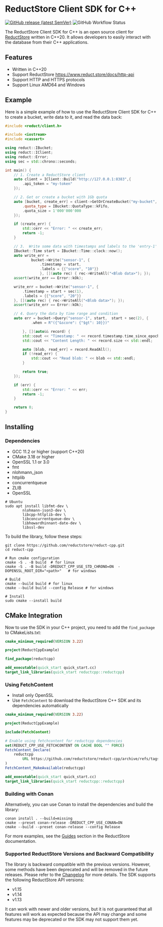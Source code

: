 # ReductStore Client SDK for C++

[![GitHub release (latest SemVer)](https://img.shields.io/github/v/release/reductstore/reduct-cpp)]()
![GitHub Workflow Status](https://img.shields.io/github/actions/workflow/status/reductstore/reduct-cpp/ci.yml?branch=main)

The ReductStore Client SDK for C++ is an open source client for [ReductStore](https://www.reduct.store) written
in C++20. It allows developers to easily interact with the database from their C++ applications.

## Features

* Written in C++20
* Support ReductStore https://www.reduct.store/docs/http-api
* Support HTTP and HTTPS protocols
* Support Linux AMD64 and Windows

## Example

Here is a simple example of how to use the ReductStore Client SDK for C++ to create a bucket, write data to it, and
read the data back:

```cpp
#include <reduct/client.h>

#include <iostream>
#include <cassert>

using reduct::IBucket;
using reduct::IClient;
using reduct::Error;
using sec = std::chrono::seconds;

int main() {
    // 1. Create a ReductStore client
    auto client = IClient::Build("http://127.0.0.1:8383",{
        .api_token = "my-token"
    });

    // 2. Get or create a bucket with 1Gb quota
    auto [bucket, create_err] = client->GetOrCreateBucket("my-bucket", {
        .quota_type = IBucket::QuotaType::kFifo,
        .quota_size = 1'000'000'000
    });

    if (create_err) {
        std::cerr << "Error: " << create_err;
        return -1;
    }

    // 3.  Write some data with timestamps and labels to the 'entry-1' entry
    IBucket::Time start = IBucket::Time::clock::now();
    auto write_err =
            bucket->Write("sensor-1", {
                .timestamp = start,
                .labels = {{"score", "10"}}
                }, [](auto rec) { rec->WriteAll("<Blob data>"); });
    assert(write_err == Error::kOk);

    write_err = bucket->Write("sensor-1", {
        .timestamp = start + sec(1),
        .labels = {{"score", "20"}}
    }, [](auto rec) { rec->WriteAll("<Blob data>"); });
    assert(write_err == Error::kOk);

    // 4. Query the data by time range and condition
    auto err = bucket->Query("sensor-1", start,  start + sec(2), {
            .when = R"({"&score": {"$gt": 10}})"

        }, [](auto&& record) {
        std::cout << "Timestamp: " << record.timestamp.time_since_epoch().count() << std::endl;
        std::cout << "Content Length: " << record.size << std::endl;

        auto [blob, read_err] = record.ReadAll();
        if (!read_err) {
            std::cout << "Read blob: " << blob << std::endl;
        }

        return true;
    });

    if (err) {
        std::cerr << "Error: " << err;
        return -1;
    }

    return 0;
}
```

## Installing

### Dependencies
* GCC 11.2 or higher (support C++20)
* CMake 3.18 or higher
* OpenSSL 1.1 or 3.0
* fmt
* nlohmann_json
* httplib
* concurrentqueue
* ZLIB
* OpenSSL

```shell
# Ubuntu
sudo apt install libfmt-dev \
        nlohmann-json3-dev \
        libcpp-httplib-dev \
        libconcurrentqueue-dev \
        libhowardhinnant-date-dev \
        libssl-dev
```

To build the library, follow these steps:

```shell
git clone https://github.com/reductstore/reduct-cpp.git
cd reduct-cpp

# Run cmake configuration
cmake -S . -B build  # for linux
cmake -S . -B build -DREDUCT_CPP_USE_STD_CHRONO=ON  -DOPENSSL_ROOT_DIR="<path>"   # for windows

# Build
cmake --build build # for linux
cmake --build build --config Release # for windows

# Install
sudo cmake --install build
```

## CMake Integration
Now to use the SDK in your C++ project, you need to add the `find_package` to CMakeLists.txt:

```cmake
cmake_minimum_required(VERSION 3.22)

project(ReductCppExample)

find_package(reductcpp)

add_executable(quick_start quick_start.cc)
target_link_libraries(quick_start reductcpp::reductcpp)
```
### Using FetchContent
- Install only OpenSSL
- Use `FetchContent` to download the ReductStore C++ SDK and its dependencies automatically
```cmake
cmake_minimum_required(VERSION 3.22)

project(ReductCppExample)

include(FetchContent)

# Enable using fetchcontent for reductcpp dependencies
set(REDUCT_CPP_USE_FETCHCONTENT ON CACHE BOOL "" FORCE)
FetchContent_Declare(
    reductcpp
        URL https://github.com/reductstore/reduct-cpp/archive/refs/tags/v1.15.0.zip
)
FetchContent_MakeAvailable(reductcpp)

add_executable(quick_start quick_start.cc)
target_link_libraries(quick_start reductcpp::reductcpp)
```

### Building with Conan

Alternatively, you can use Conan to install the dependencies and build the library:

```shell
conan install . --build=missing
cmake --preset conan-release -DREDUCT_CPP_USE_CONAN=ON
cmake --build --preset conan-release --config Release
```

For more examples, see the [Guides](https://reduct.store/docs/guides) section in the ReductStore documentation.

### Supported ReductStore Versions and  Backward Compatibility

The library is backward compatible with the previous versions. However, some methods have been deprecated and will be
removed in the future releases. Please refer to the [Changelog](CHANGELOG.md) for more details.
The SDK supports the following ReductStore API versions:

* v1.15
* v1.14
* v1.13

It can work with newer and older versions, but it is not guaranteed that all features will work as expected because
the API may change and some features may be deprecated or the SDK may not support them yet.
